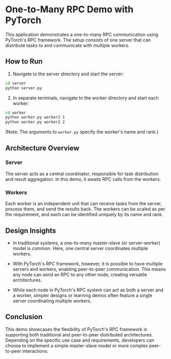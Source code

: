 # One-to-Many RPC Demo with PyTorch

This application demonstrates a one-to-many RPC communication using PyTorch's RPC framework. The setup consists of one server that can distribute tasks to and communicate with multiple workers.

## How to Run

1. Navigate to the server directory and start the server:

```bash
cd server
python server.py
```

2. In separate terminals, navigate to the worker directory and start each worker:

```bash
cd worker
python worker.py worker1 1
python worker.py worker2 2
```

(Note: The arguments to `worker.py` specify the worker's name and rank.)

## Architecture Overview

### Server
The server acts as a central coordinator, responsible for task distribution and result aggregation. In this demo, it awaits RPC calls from the workers.

### Workers
Each worker is an independent unit that can receive tasks from the server, process them, and send the results back. The workers can be scaled as per the requirement, and each can be identified uniquely by its name and rank.

## Design Insights

- In traditional systems, a one-to-many master-slave (or server-worker) model is common. Here, one central server coordinates multiple workers.
  
- With PyTorch's RPC framework, however, it is possible to have multiple servers and workers, enabling peer-to-peer communication. This means any node can send an RPC to any other node, creating versatile architectures.
  
- While each node in PyTorch's RPC system can act as both a server and a worker, simpler designs or learning demos often feature a single server coordinating multiple workers.

## Conclusion

This demo showcases the flexibility of PyTorch's RPC framework in supporting both traditional and peer-to-peer distributed architectures. Depending on the specific use case and requirements, developers can choose to implement a simple master-slave model or more complex peer-to-peer interactions.
